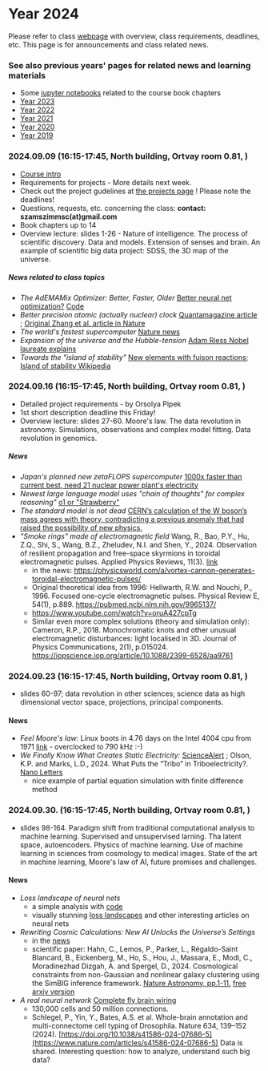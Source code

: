 # Year 2024

Please refer to class [webpage](https://icsabai.github.io/simulationsMsc/) with overview, class requirements, deadlines, etc. This page is for announcements and class related news.


### See also previous years' pages for related news and learning materials
- Some [jupyter notebooks](https://github.com/icsabai/simulationsMsc/tree/master) related to the course book chapters
- [Year 2023](https://icsabai.github.io/classes/compsimf17em/news2023/)
- [Year 2022](https://icsabai.github.io/classes/compsimf17em/news2022/)
- [Year 2021](https://icsabai.github.io/classes/compsimf17em/news2021/)
- [Year 2020](https://icsabai.github.io/classes/compsimf17em/news2020/)
- [Year 2019](https://icsabai.github.io/classes/compsimf17em/news2019/)



### 2024.09.09 (16:15-17:45, North building, Ortvay room 0.81,  ) 
- [Course intro](class_intro_2024.pdf)
- Requirements for projects - More details next week.
- Check out the project gudelines at [the projects page](https://icsabai.github.io/simulationsMsc/) ! Please note the deadlines!
- Questions, requests, etc. concerning the class: __contact: szamszimmsc(at)gmail.com__ 
- Book chapters up to 14
- Overview lecture: slides 1-26 - Nature of intelligence. The process of scientific discovery. Data and models. Extension of senses and brain. An example of scientific big data project: SDSS, the 3D map of the universe.

##### News related to class topics
- _The AdEMAMix Optimizer: Better, Faster, Older_ [Better neural net optimization?](https://arxiv.org/abs/2409.03137) [Code](https://github.com/nanowell/AdEMAMix-Optimizer-Pytorch)
- _Better precision atomic (actually nuclear) clock_ [Quantamagazine article](https://www.quantamagazine.org/the-first-nuclear-clock-will-test-if-fundamental-constants-change-20240904/) ; [Original Zhang et al. article in Nature](https://www.nature.com/articles/s41586-024-07839-6)
- _The world's fastest supercomputer_ [Nature news](https://www.nature.com/articles/d41586-024-02832-5)
- _Expansion of the universe and the Hubble-tension_ [Adam Riess Nobel laureate explains](https://bigthink.com/starts-with-a-bang/10-insights-expanding-universe-nobel-laureate/)
- _Towards the "island of stability"_ [New elements with fuison reactions](https://phys.org/news/2024-09-fusion-reactions-superheavy-nuclei-unique.html); [Island of stability Wikipedia](https://en.wikipedia.org/wiki/Island_of_stability) 


### 2024.09.16 (16:15-17:45, North building, Ortvay room 0.81,  ) 
- Detailed project requirements - by Orsolya Pipek
- 1st short description deadline this Friday!
- Overview lecture: slides 27-60. Moore's law. The data revolution in astronomy. Simulations, observations and complex model fitting. Data revolution in genomics.

##### News 
- _Japan's planned new zetaFLOPS supercomputer_  [1000x faster than current best, need 21 nuclear power plant's electricity](https://www.perplexity.ai/page/japan-plans-zeta-class-compute-jSaLfe.LQD6KONvshmYPdQ)
- _Newest large language model uses "chain of thoughts" for complex reasoning"_ [o1 or "Strawberry"](https://openai.com/index/introducing-openai-o1-preview/)
- _The standard model is not dead_ [CERN’s calculation of the W boson’s mass agrees with theory, contradicting a previous anomaly that had raised the possibility of new physics.](https://www.nature.com/articles/d41586-024-03042-9)
- _"Smoke rings" made of electromagnetic field_ Wang, R., Bao, P.Y., Hu, Z.Q., Shi, S., Wang, B.Z., Zheludev, N.I. and Shen, Y., 2024. Observation of resilient propagation and free-space skyrmions in toroidal electromagnetic pulses. Applied Physics Reviews, 11(3). [link](https://pubs.aip.org/aip/apr/article-abstract/11/3/031411/3306444/Observation-of-resilient-propagation-and-free)
  - in the news: https://physicsworld.com/a/vortex-cannon-generates-toroidal-electromagnetic-pulses/
  - Original theoretical idea from 1996: Hellwarth, R.W. and Nouchi, P., 1996. Focused one-cycle electromagnetic pulses. Physical Review E, 54(1), p.889. https://pubmed.ncbi.nlm.nih.gov/9965137/
  - https://www.youtube.com/watch?v=oruA427cpTg
  - Similar even more complex solutions (theory and simulation only): Cameron, R.P., 2018. Monochromatic knots and other unusual electromagnetic disturbances: light localised in 3D. Journal of Physics Communications, 2(1), p.015024. https://iopscience.iop.org/article/10.1088/2399-6528/aa9761

### 2024.09.23 (16:15-17:45, North building, Ortvay room 0.81,  ) 
- slides 60-97; data revolution in other sciences; science data as high dimensional vector space, projections, principal components.

#### News
- _Feel Moore's law:_ Linux boots in 4.76 days on the Intel 4004 cpu from 1971 [link](https://arstechnica.com/gadgets/2024/09/hacker-boots-linux-on-intels-first-ever-cpu/) - overclocked to 790 kHz :-)
- _We Finally Know What Creates Static Electricity:_ [ScienceAlert](https://www.sciencealert.com/we-finally-know-what-creates-static-electricity-after-thousands-of-years) ; Olson, K.P. and Marks, L.D., 2024. What Puts the “Tribo” in Triboelectricity?. [Nano Letters](https://pubs.acs.org/doi/10.1021/acs.nanolett.4c03656) 
  - nice example of partial equation simulation with finite difference method

### 2024.09.30. (16:15-17:45, North building, Ortvay room 0.81,  ) 
- slides 98-164. Paradigm shift from traditional computational analysis to machine learning. Supervised and unsupervised larning. Tha latent space, autoencoders. Physics of machine learning. Use of machine learning in sciences from cosmology to medical images. State of the art in machine learning, Moore's law of AI, future promises and challenges.

#### News
- _Loss landscape of neural nets_
  - a simple analysis with [code](https://towardsdatascience.com/whats-inside-a-neural-network-799daf235463)
  - visually stunning [loss landscapes](https://losslandscape.com/) and other interesting articles on neural nets
- _Rewriting Cosmic Calculations: New AI Unlocks the Universe’s Settings_
  - in the [news](https://scitechdaily.com/rewriting-cosmic-calculations-new-ai-unlocks-the-universes-settings/) 
  - scientific paper:  Hahn, C., Lemos, P., Parker, L., Régaldo-Saint Blancard, B., Eickenberg, M., Ho, S., Hou, J., Massara, E., Modi, C., Moradinezhad Dizgah, A. and Spergel, D., 2024. Cosmological constraints from non-Gaussian and nonlinear galaxy clustering using the SimBIG inference framework. [Nature Astronomy, pp.1-11.](https://www.nature.com/articles/s41550-024-02344-2) [free arxiv version](https://arxiv.org/abs/2310.15246)
- _A real neural network_ [Complete fly brain wiring](https://www.bbc.com/news/articles/c0lw0nxw71po)
  - 130,000 cells and 50 million connections. 
  - Schlegel, P., Yin, Y., Bates, A.S. et al. Whole-brain annotation and multi-connectome cell typing of Drosophila. Nature 634, 139–152 (2024). [https://doi.org/10.1038/s41586-024-07686-5](https://www.nature.com/articles/s41586-024-07686-5) Data is shared. Interesting question: how to analyze, understand such big data?


 
